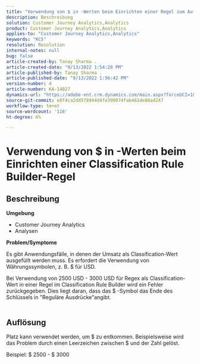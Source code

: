 ```yaml
---
title: "Verwendung von $ in -Werten beim Einrichten einer Regel zum Aufbau von Klassifizierungsregeln"
description: Beschreibung
solution: Customer Journey Analytics,Analytics
product: Customer Journey Analytics,Analytics
applies-to: "Customer Journey Analytics,Analytics"
keywords: "KCS"
resolution: Resolution
internal-notes: null
bug: false
article-created-by: Tanay Sharma .
article-created-date: "9/13/2022 1:54:28 PM"
article-published-by: Tanay Sharma .
article-published-date: "9/13/2022 1:56:42 PM"
version-number: 4
article-number: KA-14027
dynamics-url: "https://adobe-ent.crm.dynamics.com/main.aspx?forceUCI=1&pagetype=entityrecord&etn=knowledgearticle&id=789a4d90-6b33-ed11-9db1-002248086735"
source-git-commit: e8f4ca2dd578944d4fe399074fab461de88ad247
workflow-type: tm+mt
source-wordcount: '116'
ht-degree: 6%

---
```


# Verwendung von $ in -Werten beim Einrichten einer Classification Rule Builder-Regel

## Beschreibung


<b>Umgebung</b>

- Customer Journey Analytics
- Analysen




<b>Problem/Symptome</b>

Es gibt Anwendungsfälle, in denen der Umsatz als Classification-Wert ausgefüllt werden muss. Es erfordert die Verwendung von Währungssymbolen, z. B. $ für USD.



Bei Verwendung von 2500 USD - 3000 USD für Regex als Classification-Wert in einer Regel im Classification Rule Builder wird ein Fehler zurückgegeben. Dies liegt daran, dass das $ -Symbol das Ende des Schlüssels in &quot;Reguläre Ausdrücke&quot;angibt.
<br> 

## Auflösung


Platz kann verwendet werden, um $ zu entkommen. Beispielsweise wird das Problem durch einen Leerzeichen zwischen $ und der Zahl gelöst.

Beispiel: $ 2500 - $ 3000
